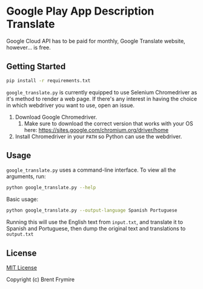 # Google Play App Description Translate

Google Cloud API has to be paid for monthly, Google Translate website, however... is free.

## Getting Started

```bash
pip install -r requirements.txt
```

`google_translate.py` is currently equipped to use Selenium Chromedriver as it's method to render a web page. If there's any interest in having the choice in which webdriver you want to use, open an issue.

1. Download Google Chromedriver.
	1. Make sure to download the correct version that works with your OS here: https://sites.google.com/chromium.org/driver/home
1. Install Chromedriver in your `PATH` so Python can use the webdriver.

## Usage

`google_translate.py` uses a command-line interface. To view all the arguments, run:

```bash
python google_translate.py --help
```

Basic usage:

```bash
python google_translate.py --output-language Spanish Portuguese
```

Running this will use the English text from `input.txt`, and translate it to Spanish and Portuguese, then dump the original text and translations to `output.txt`

## License

[MIT License](https://opensource.org/licenses/MIT)

Copyright (c) Brent Frymire
